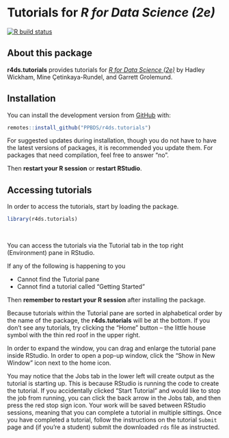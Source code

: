 
<!-- README is generated from README.Rmd, edit ONLY this file if needed. But, after you edit it, you NEED TO KNIT IT BY HAND in order to create the new README.md, which is the thing which is actually used. -->

# Tutorials for *R for Data Science (2e)*

<!-- badges: start -->

[![R build
status](https://github.com/PPBDS/r4ds.tutorials/workflows/R-CMD-check/badge.svg)](https://github.com/PPBDS/r4ds.tutorials/actions)
<!-- badges: end -->

## About this package

**r4ds.tutorials** provides tutorials for [*R for Data Science
(2e)*](https://r4ds.hadley.nz/) by Hadley Wickham, Mine
Çetinkaya-Rundel, and Garrett Grolemund.

## Installation

You can install the development version from
[GitHub](https://github.com/) with:

``` r
remotes::install_github("PPBDS/r4ds.tutorials")
```

For suggested updates during installation, though you do not have to
have the latest versions of packages, it is recommended you update them.
For packages that need compilation, feel free to answer “no”.

Then **restart your R session** or **restart RStudio**.

## Accessing tutorials

In order to access the tutorials, start by loading the package.

``` r
library(r4ds.tutorials)
```

 

You can access the tutorials via the Tutorial tab in the top right
(Environment) pane in RStudio.

If any of the following is happening to you
<ul>
<li>
Cannot find the Tutorial pane
</li>
<li>
Cannot find a tutorial called “Getting Started”
</li>
</ul>

Then **remember to restart your R session** after installing the
package.

Because tutorials within the Tutorial pane are sorted in alphabetical
order by the name of the package, the **r4ds.tutorials** will be at the
bottom. If you don’t see any tutorials, try clicking the “Home” button –
the little house symbol with the thin red roof in the upper right.

In order to expand the window, you can drag and enlarge the tutorial
pane inside RStudio. In order to open a pop-up window, click the “Show
in New Window” icon next to the home icon.

You may notice that the Jobs tab in the lower left will create output as
the tutorial is starting up. This is because RStudio is running the code
to create the tutorial. If you accidentally clicked “Start Tutorial” and
would like to stop the job from running, you can click the back arrow in
the Jobs tab, and then press the red stop sign icon. Your work will be
saved between RStudio sessions, meaning that you can complete a tutorial
in multiple sittings. Once you have completed a tutorial, follow the
instructions on the tutorial `Submit` page and (if you’re a student)
submit the downloaded `rds` file as instructed.
